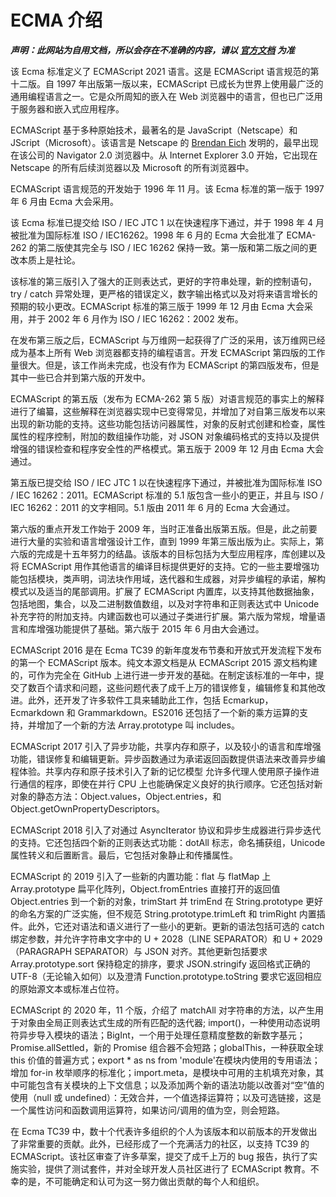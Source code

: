 # ECMA 介绍

***声明：此网站为自用文档，所以会存在不准确的内容，请以 [官方文档](https://www.ecma-international.org/ecma-262/) 为准***

该 Ecma 标准定义了 ECMAScript 2021 语言。这是 ECMAScript 语言规范的第十二版。自 1997 年出版第一版以来，ECMAScript 已成长为世界上使用最广泛的通用编程语言之一。它是众所周知的嵌入在 Web 浏览器中的语言，但也已广泛用于服务器和嵌入式应用程序。

ECMAScript 基于多种原始技术，最著名的是 JavaScript（Netscape）和 JScript（Microsoft）。该语言是 Netscape 的 [Brendan Eich](https://en.wikipedia.org/wiki/Brendan_Eich) 发明的，最早出现在该公司的 Navigator 2.0 浏览器中。从 Internet Explorer 3.0 开始，它出现在 Netscape 的所有后续浏览器以及 Microsoft 的所有浏览器中。

ECMAScript 语言规范的开发始于 1996 年 11 月。该 Ecma 标准的第一版于 1997 年 6 月由 Ecma 大会采用。

该 Ecma 标准已提交给 ISO / IEC JTC 1 以在快速程序下通过，并于 1998 年 4 月被批准为国际标准 ISO / IEC16262。1998 年 6 月的 Ecma 大会批准了 ECMA-262 的第二版使其完全与 ISO / IEC 16262 保持一致。第一版和第二版之间的更改本质上是社论。

该标准的第三版引入了强大的正则表达式，更好的字符串处理，新的控制语句，try / catch 异常处理，更严格的错误定义，数字输出格式以及对将来语言增长的预期的较小更改。ECMAScript 标准的第三版于 1999 年 12 月由 Ecma 大会采用，并于 2002 年 6 月作为 ISO / IEC 16262：2002 发布。

在发布第三版之后，ECMAScript 与万维网一起获得了广泛的采用，该万维网已经成为基本上所有 Web 浏览器都支持的编程语言。开发 ECMAScript 第四版的工作量很大。但是，该工作尚未完成，也没有作为 ECMAScript 的第四版发布，但是其中一些已合并到第六版的开发中。

ECMAScript 的第五版（发布为 ECMA-262 第 5 版）对语言规范的事实上的解释进行了编纂，这些解释在浏览器实现中已变得常见，并增加了对自第三版发布以来出现的新功能的支持。这些功能包括访问器属性，对象的反射式创建和检查，属性属性的程序控制，附加的数组操作功能，对 JSON 对象编码格式的支持以及提供增强的错误检查和程序安全性的严格模式。第五版于 2009 年 12 月由 Ecma 大会通过。

第五版已提交给 ISO / IEC JTC 1 以在快速程序下通过，并被批准为国际标准 ISO / IEC 16262：2011。ECMAScript 标准的 5.1 版包含一些小的更正，并且与 ISO / IEC 16262：2011 的文字相同。5.1 版由 2011 年 6 月的 Ecma 大会通过。

第六版的重点开发工作始于 2009 年，当时正准备出版第五版。但是，此之前要进行大量的实验和语言增强设计工作，直到 1999 年第三版出版为止。实际上，第六版的完成是十五年努力的结晶。该版本的目标包括为大型应用程序，库创建以及将 ECMAScript 用作其他语言的编译目标提供更好的支持。它的一些主要增强功能包括模块，类声明，词法块作用域，迭代器和生成器，对异步编程的承诺，解构模式以及适当的尾部调用。扩展了 ECMAScript 内置库，以支持其他数据抽象，包括地图，集合，以及二进制数值数组，以及对字符串和正则表达式中 Unicode 补充字符的附加支持。内建函数也可以通过子类进行扩展。第六版为常规，增量语言和库增强功能提供了基础。第六版于 2015 年 6 月由大会通过。

ECMAScript 2016 是在 Ecma TC39 的新年度发布节奏和开放式开发流程下发布的第一个 ECMAScript 版本。纯文本源文档是从 ECMAScript 2015 源文档构建的，可作为完全在 GitHub 上进行进一步开发的基础。在制定该标准的一年中，提交了数百个请求和问题，这些问题代表了成千上万的错误修复，编辑修复和其他改进。此外，还开发了许多软件工具来辅助此工作，包括 Ecmarkup，Ecmarkdown 和 Grammarkdown。ES2016 还包括了一个新的乘方运算的支持，并增加了一个新的方法 Array.prototype 叫 includes。

ECMAScript 2017 引入了异步功能，共享内存和原子，以及较小的语言和库增强功能，错误修复和编辑更新。异步函数通过为承诺返回函数提供语法来改善异步编程体验。共享内存和原子技术引入了新的记忆模型 允许多代理人使用原子操作进行通信的程序，即使在并行 CPU 上也能确保定义良好的执行顺序。它还包括对新对象的静态方法：Object.values，Object.entries，和 Object.getOwnPropertyDescriptors。

ECMAScript 2018 引入了对通过 AsyncIterator 协议和异步生成器进行异步迭代的支持。它还包括四个新的正则表达式功能：dotAll 标志，命名捕获组，Unicode 属性转义和后置断言。最后，它包括对象静止和传播属性。

ECMAScript 的 2019 引入了一些新的内置功能：flat 与 flatMap 上 Array.prototype 扁平化阵列，Object.fromEntries 直接打开的返回值 Object.entries 到一个新的对象，trimStart 并 trimEnd 在 String.prototype 更好的命名方案的广泛实施，但不规范 String.prototype.trimLeft 和 trimRight 内置插件。此外，它还对语法和语义进行了一些小的更新。更新的语法包括可选的 catch 绑定参数，并允许字符串文字中的 U + 2028（LINE SEPARATOR）和 U + 2029（PARAGRAPH SEPARATOR）与 JSON 对齐。其他更新包括要求 Array.prototype.sort 保持稳定的排序，要求 JSON.stringify 返回格式正确的 UTF-8（无论输入如何）以及澄清 Function.prototype.toString 要求它返回相应的原始源文本或标准占位符。

ECMAScript 的 2020 年，11 个版，介绍了 matchAll 对字符串的方法，以产生用于对象由全局正则表达式生成的所有匹配的迭代器; import()，一种使用动态说明符异步导入模块的语法；BigInt，一个用于处理任意精度整数的新数字基元；Promise.allSettled，新的 Promise 组合器不会短路；globalThis，一种获取全球 this 价值的普遍方式；export \* as ns from 'module'在模块内使用的专用语法；增加 for-in 枚举顺序的标准化；import.meta，是模块中可用的主机填充对象，其中可能包含有关模块的上下文信息；以及添加两个新的语法功能以改善对“空”值的使用（null 或 undefined）：无效合并，一个值选择运算符；以及可选链接，这是一个属性访问和函数调用运算符，如果访问/调用的值为空，则会短路。

在 Ecma TC39 中，数十个代表许多组织的个人为该版本和以前版本的开发做出了非常重要的贡献。此外，已经形成了一个充满活力的社区，以支持 TC39 的 ECMAScript。该社区审查了许多草案，提交了成千上万的 bug 报告，执行了实施实验，提供了测试套件，并对全球开发人员社区进行了 ECMAScript 教育。不幸的是，不可能确定和认可为这一努力做出贡献的每个人和组织。
